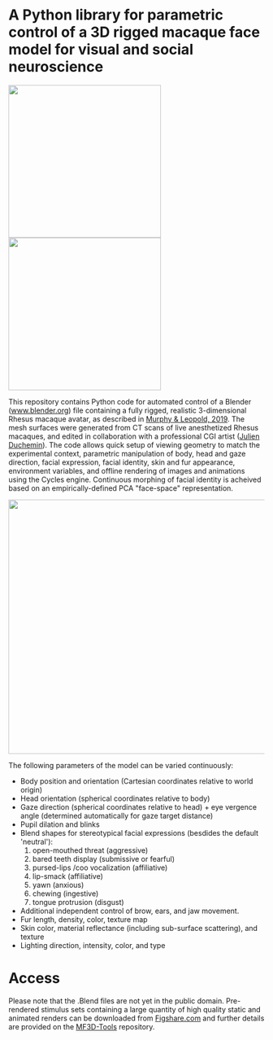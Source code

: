# **A Python library for parametric control of a 3D rigged macaque face model for visual and social neuroscience**
<img src= "https://user-images.githubusercontent.com/7523776/29430545-cbc198b0-8362-11e7-9826-5d5629ab22f4.gif" width="300" height="300" /> <img src= "https://user-images.githubusercontent.com/7523776/29431817-4fb301dc-8367-11e7-9e3c-4612c579d214.gif" width="300" height="300" /> 

This repository contains Python code for automated control of a Blender (www.blender.org) file containing a fully rigged, realistic 3-dimensional Rhesus macaque avatar, as described in [Murphy & Leopold, 2019](https://doi.org/10.1016/j.jneumeth.2019.06.001). The mesh surfaces were generated from CT scans of live anesthetized Rhesus macaques, and edited in collaboration with a professional CGI artist (<a href="https://www.artstation.com/ishoop">Julien Duchemin</a>). The code allows quick setup of viewing geometry to match the experimental context, parametric manipulation of body, head and gaze direction, facial expression, facial identity, skin and fur appearance, environment variables, and offline rendering of images and animations using the Cycles engine. Continuous morphing of facial identity is acheived based on an empirically-defined PCA "face-space" representation.

<img src= "https://user-images.githubusercontent.com/7523776/29434998-237ade62-8373-11e7-81b7-451fde4ba5b8.png" width="850" height="500" />

The following parameters of the model can be varied continuously:
* Body position and orientation (Cartesian coordinates relative to world origin)
* Head orientation (spherical coordinates relative to body)
* Gaze direction (spherical coordinates relative to head) + eye vergence angle (determined automatically for gaze target distance)
* Pupil dilation and blinks
* Blend shapes for stereotypical facial expressions (besdides the default 'neutral'):
  1) open-mouthed threat (aggressive)
  2) bared teeth display (submissive or fearful)
  3) pursed-lips /coo vocalization (affiliative)
  4) lip-smack (affiliative)
  5) yawn (anxious)
  6) chewing (ingestive)
  7) tongue protrusion (disgust)
* Additional independent control of brow, ears, and jaw movement.
* Fur length, density, color, texture map
* Skin color, material reflectance (including sub-surface scattering), and texture
* Lighting direction, intensity, color, and type

# Access
Please note that the .Blend files are not yet in the public domain. Pre-rendered stimulus sets containing a large quantity of high quality static and animated renders can be downloaded from [Figshare.com](https://figshare.com/projects/MF3D_Release_1_A_visual_stimulus_set_of_parametrically_controlled_CGI_macaque_faces_for_research/64544) and further details are provided on the [MF3D-Tools](https://github.com/MonkeyGone2Heaven/MF3D-Tools) repository.
